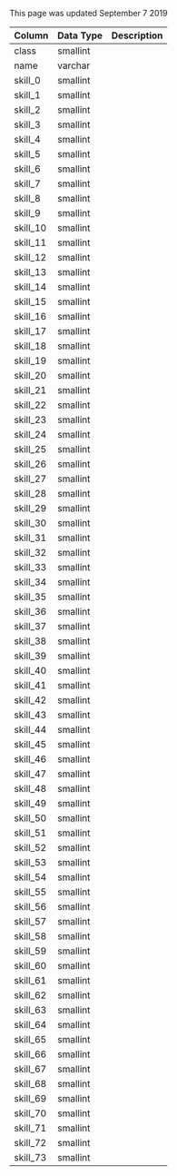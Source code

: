 This page was updated September 7 2019

| Column   | Data Type | Description |
| -------- | --------- | ----------- |
| class    | smallint  |             |
| name     | varchar   |             |
| skill_0  | smallint  |             |
| skill_1  | smallint  |             |
| skill_2  | smallint  |             |
| skill_3  | smallint  |             |
| skill_4  | smallint  |             |
| skill_5  | smallint  |             |
| skill_6  | smallint  |             |
| skill_7  | smallint  |             |
| skill_8  | smallint  |             |
| skill_9  | smallint  |             |
| skill_10 | smallint  |             |
| skill_11 | smallint  |             |
| skill_12 | smallint  |             |
| skill_13 | smallint  |             |
| skill_14 | smallint  |             |
| skill_15 | smallint  |             |
| skill_16 | smallint  |             |
| skill_17 | smallint  |             |
| skill_18 | smallint  |             |
| skill_19 | smallint  |             |
| skill_20 | smallint  |             |
| skill_21 | smallint  |             |
| skill_22 | smallint  |             |
| skill_23 | smallint  |             |
| skill_24 | smallint  |             |
| skill_25 | smallint  |             |
| skill_26 | smallint  |             |
| skill_27 | smallint  |             |
| skill_28 | smallint  |             |
| skill_29 | smallint  |             |
| skill_30 | smallint  |             |
| skill_31 | smallint  |             |
| skill_32 | smallint  |             |
| skill_33 | smallint  |             |
| skill_34 | smallint  |             |
| skill_35 | smallint  |             |
| skill_36 | smallint  |             |
| skill_37 | smallint  |             |
| skill_38 | smallint  |             |
| skill_39 | smallint  |             |
| skill_40 | smallint  |             |
| skill_41 | smallint  |             |
| skill_42 | smallint  |             |
| skill_43 | smallint  |             |
| skill_44 | smallint  |             |
| skill_45 | smallint  |             |
| skill_46 | smallint  |             |
| skill_47 | smallint  |             |
| skill_48 | smallint  |             |
| skill_49 | smallint  |             |
| skill_50 | smallint  |             |
| skill_51 | smallint  |             |
| skill_52 | smallint  |             |
| skill_53 | smallint  |             |
| skill_54 | smallint  |             |
| skill_55 | smallint  |             |
| skill_56 | smallint  |             |
| skill_57 | smallint  |             |
| skill_58 | smallint  |             |
| skill_59 | smallint  |             |
| skill_60 | smallint  |             |
| skill_61 | smallint  |             |
| skill_62 | smallint  |             |
| skill_63 | smallint  |             |
| skill_64 | smallint  |             |
| skill_65 | smallint  |             |
| skill_66 | smallint  |             |
| skill_67 | smallint  |             |
| skill_68 | smallint  |             |
| skill_69 | smallint  |             |
| skill_70 | smallint  |             |
| skill_71 | smallint  |             |
| skill_72 | smallint  |             |
| skill_73 | smallint  |             |